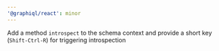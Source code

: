 ```yaml
---
'@graphiql/react': minor
---
```


Add a method `introspect` to the schema context and provide a short key (`Shift-Ctrl-R`) for triggering introspection
